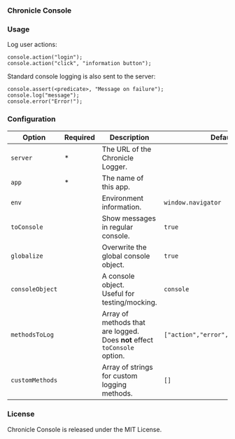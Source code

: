### Chronicle Console

### Usage

Log user actions:

```
console.action("login");
console.action("click", "information button");
```

Standard console logging is also sent to the server:

```
console.assert(<predicate>, "Message on failure");
console.log("message");
console.error("Error!");
```

### Configuration

| Option          | Required | Description                                                                  | Default                             |
| --------------- | -------- | ---------------------------------------------------------------------------- | ----------------------------------- |
| `server`        | \*       | The URL of the Chronicle Logger.                                             |                                     |
| `app`           | \*       | The name of this app.                                                        |                                     |
| `env`           |          | Environment information.                                                     | `window.navigator`                  |
| `toConsole`     |          | Show messages in regular console.                                            | `true`                              |
| `globalize`     |          | Overwrite the global console object.                                         | `true`                              |
| `consoleObject` |          | A console object.<br>Useful for testing/mocking.                             | `console`                           |
| `methodsToLog`  |          | Array of methods that are logged.<br>Does **not** effect `toConsole` option. | `["action","error","warn","trace"]` |
| `customMethods` |          | Array of strings for custom logging methods.                                 | `[]`                                |

### License

Chronicle Console is released under the MIT License.
